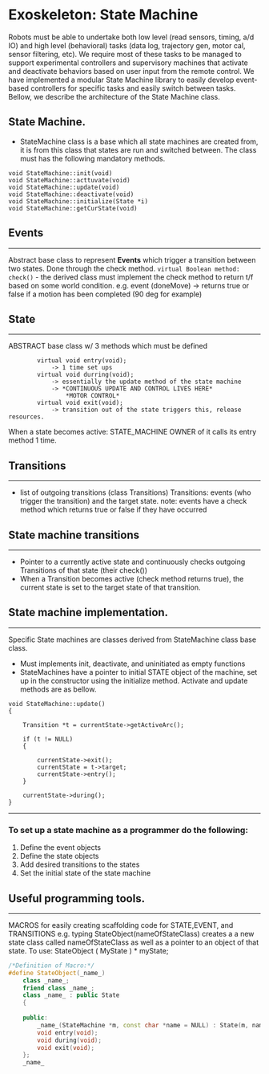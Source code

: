 # Exoskeleton: State Machine
Robots must be able to undertake both low level (read sensors, timing, a/d IO) and high level (behavioral) tasks (data log, trajectory gen, motor cal, sensor filtering, etc). We require most of these tasks to be managed to support experimental controllers and supervisory machines that activate and deactivate behaviors based on user input from the remote control. We have implemented a modular State Machine library to easily develop event-based controllers for specific tasks and easily switch between tasks. Bellow, we describe the architecture of the State Machine class. 

## State  Machine.
- StateMachine class is a base which all state machines are created from, it is from this class that states are run and switched between. The class must has the following mandatory methods.
```
void StateMachine::init(void)
void StateMachine::acttuvate(void)
void StateMachine::update(void)
void StateMachine::deactivate(void)
void StateMachine::initialize(State *i)
void StateMachine::getCurState(void)
```
## Events
---
Abstract base class to represent **Events** which trigger a transition between two states. Done through the check method.
    `virtual Boolean method: check()`
    - the derived class must implement the check method to return t/f based on some world condition. e.g. event (doneMove) -> returns true or false if a motion has been completed (90 deg for example)
    
## State
---
ABSTRACT base class w/ 3 methods which must be defined
```
        virtual void entry(void); 
            -> 1 time set ups
        virtual void durring(void); 
            -> essentially the update method of the state machine
            -> *CONTINUOUS UPDATE AND CONTROL LIVES HERE*
                *MOTOR CONTROL*
        virtual void exit(void);
            -> transition out of the state triggers this, release resources.
```
When a state becomes active: STATE_MACHINE OWNER of it calls its entry method 1 time.

## Transitions
---
- list of outgoing transitions (class Transitions) 
Transitions: events (who trigger the transition) and the target state.
note: events have a check method which returns true or false if they have occurred

## State machine transitions
---
- Pointer to a currently active state and continuously checks outgoing Transitions of that state (their check())
- When a Transition becomes active (check method returns true), the current state is set to the target state of that transition.
## State machine implementation.
---
Specific State machines are classes derived from StateMachine class base class.
- Must implements init, deactivate, and uninitiated as empty functions
- StateMachines have a pointer to initial STATE object of the machine, set up in the constructor using the initialize method.
Activate and update methods are as bellow.
```
void StateMachine::update()
{

    Transition *t = currentState->getActiveArc();

    if (t != NULL)
    {

        currentState->exit();
        currentState = t->target;
        currentState->entry();
    }

    currentState->during();
}

```
---
### To set up a state machine as a programmer do the following:
1) Define the event objects 
2) Define the state objects 
3) Add desired transitions to the states 
4) Set the initial state of the state machine 


## Useful programming tools.
---
MACROS for easily creating scaffolding code for STATE,EVENT, and TRANSITIONS
e.g. typing StateObject(nameOfStateClass) creates a a new state class called nameOfStateClass as well as a pointer to an object of that state.
To use: StateObject ( MyState ) * myState;
```cpp
/*Definition of Macro:*/
#define StateObject(_name_)                                                  \
    class _name_;                                                            \
    friend class _name_;                                                     \
    class _name_ : public State                                              \
    {                                                                        \
                                                                             \
    public:                                                                  \
        _name_(StateMachine *m, const char *name = NULL) : State(m, name){}; \
        void entry(void);                                                    \
        void during(void);                                                   \
        void exit(void);                                                     \
    };                                                                       \
    _name_
		
```
